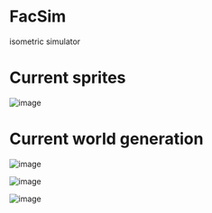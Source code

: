 # FacSim

isometric simulator

# Current sprites

![image](https://github.com/user-attachments/assets/18e46490-17a2-457c-a79c-0b535ac732c3)

# Current world generation

![image](https://github.com/user-attachments/assets/d5ef9c4f-0faf-49f6-89df-ef6d6f947feb)

![image](https://github.com/user-attachments/assets/8b614766-c994-461b-a30d-d47a8e0c5086)

![image](https://github.com/user-attachments/assets/6ad4d812-76e4-4565-9ee1-ed9fceb7c5e8)
